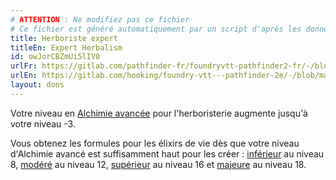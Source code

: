 ```yaml
---
# ATTENTION : Ne modifiez pas ce fichier
# Ce fichier est généré automatiquement par un script d'après les données du module Foundry VTT officiel et de sa traduction
title: Herboriste expert
titleEn: Expert Herbalism
id: owJorCBZmUi5lIV0
urlFr: https://gitlab.com/pathfinder-fr/foundryvtt-pathfinder2-fr/-/blob/master/data/feats/owJorCBZmUi5lIV0.htm
urlEn: https://gitlab.com/hooking/foundry-vtt---pathfinder-2e/-/blob/master/packs/data/feats.db/expert-herbalism.json
layout: dons
---
```

Votre niveau en [Alchimie avancée](../capacité-classe/alchimie-avancée.html) pour l'herboristerie augmente jusqu'à votre niveau -3.

Vous obtenez les formules pour les élixirs de vie dès que votre niveau d'Alchimie avancé est suffisamment haut pour les créer : [inférieur](../équipements/élixir-de-vie-inférieur.html) au niveau 8, [modéré](../équipements/élixir-de-vie-modéré.html) au niveau 12, [supérieur](../équipements/élixir-de-vie-supérieur.html) au niveau 16 et [majeure](../équipements/élixir-de-vie-majeur.html) au niveau 18.
